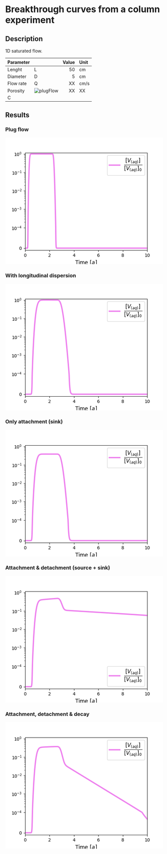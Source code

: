 # Breakthrough curves from a column experiment

## Description

1D saturated flow.

|Parameter | | Value | Unit |
|---|---|--:|:--|
|Lenght| L |50|cm|
|Diameter| D | 5|cm|
|Flow rate| Q |XX|cm/s|
|Porosity| ![plugFlow](http://www.sciweavers.org/tex2img.php?eq=%5Cvarphi&bc=Transparent&fc=Black&im=png&fs=12&ff=arev&edit=0[/img]) |XX|XX|
|C | |


## Results

### Plug flow

![plugFlow](./plugFlow/breakthrough.png)

### With longitudinal dispersion

![plugFlow](./longitudinalDispersion/breakthrough.png)

### Only attachment (sink)

![plugFlow](./onlyAttachment/breakthrough.png)

### Attachment & detachment (source + sink)

![plugFlow](./attachDetachment/breakthrough.png)

### Attachment, detachment & decay

![plugFlow](./allProcesses/breakthrough.png)

